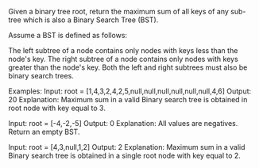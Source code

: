Given a binary tree root, return the maximum sum of all keys of any sub-tree which is also a Binary Search Tree (BST).

Assume a BST is defined as follows:

The left subtree of a node contains only nodes with keys less than the node's key.
The right subtree of a node contains only nodes with keys greater than the node's key.
Both the left and right subtrees must also be binary search trees.


Examples:
Input: root = [1,4,3,2,4,2,5,null,null,null,null,null,null,4,6]
Output: 20
Explanation: Maximum sum in a valid Binary search tree is obtained in root node with key equal to 3.



Input: root = [-4,-2,-5]
Output: 0
Explanation: All values are negatives. Return an empty BST.




Input: root = [4,3,null,1,2]
Output: 2
Explanation: Maximum sum in a valid Binary search tree is obtained in a single root node with key equal to 2.